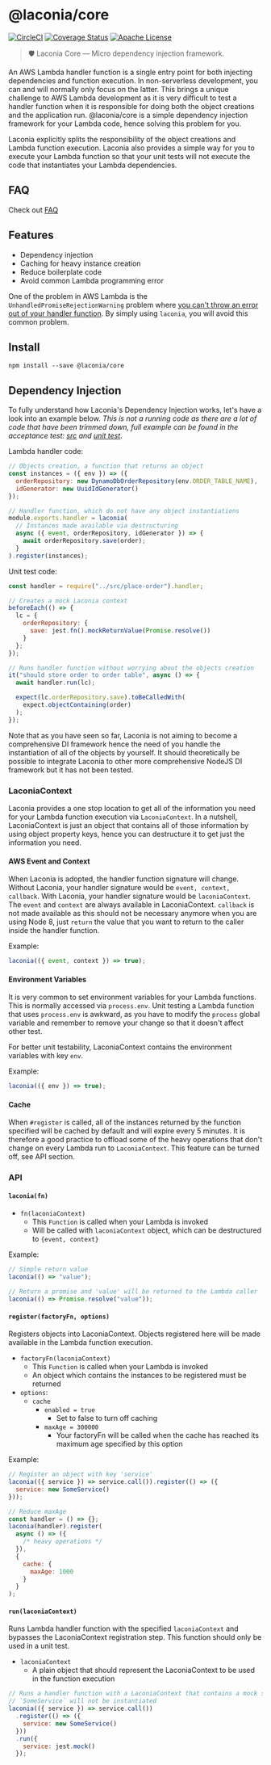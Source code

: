 # @laconia/core

[![CircleCI](https://circleci.com/gh/ceilfors/laconia/tree/master.svg?style=shield)](https://circleci.com/gh/ceilfors/laconia/tree/master)
[![Coverage Status](https://coveralls.io/repos/github/ceilfors/laconia/badge.svg?branch=master)](https://coveralls.io/github/ceilfors/laconia?branch=master)
[![Apache License](https://img.shields.io/badge/license-Apache-blue.svg)](LICENSE)

> 🛡️ Laconia Core — Micro dependency injection framework.

An AWS Lambda handler function is a single entry point for both injecting dependencies
and function execution. In non-serverless development, you can and will normally
only focus on the latter. This brings a unique challenge to AWS Lambda development
as it is very difficult to test a handler function when it is responsible for doing
both the object creations and the application run. @laconia/core is a simple dependency
injection framework for your Lambda code, hence solving this problem for you.

Laconia explicitly splits the responsibility of the object creations and Lambda function execution.
Laconia also provides a simple way for you to execute your Lambda function
so that your unit tests will not execute the code that instantiates your Lambda dependencies.

## FAQ

Check out [FAQ](https://github.com/ceilfors/laconia#faq)

## Features

* Dependency injection
* Caching for heavy instance creation
* Reduce boilerplate code
* Avoid common Lambda programming error

One of the problem in AWS Lambda is the `UnhandledPromiseRejectionWarning` problem where
[you can't throw an error out of your handler function](https://stackoverflow.com/questions/49894595/unhandled-promise-rejection-on-aws-lambda-with-async-await).
By simply using `laconia`, you will avoid this common problem.

## Install

```
npm install --save @laconia/core
```

## Dependency Injection

To fully understand how Laconia's Dependency Injection works, let's have a look into an
example below. _This is not a running code as there are a lot of code that have been trimmed down,
full example can be found in the acceptance test: [src](packages/laconia-acceptance-test/src/place-order.js)
and [unit test](packages/laconia-acceptance-test/test/place-order.spec.js)_.

Lambda handler code:

```js
// Objects creation, a function that returns an object
const instances = ({ env }) => ({
  orderRepository: new DynamoDbOrderRepository(env.ORDER_TABLE_NAME),
  idGenerator: new UuidIdGenerator()
});

// Handler function, which do not have any object instantiations
module.exports.handler = laconia(
  // Instances made available via destructuring
  async ({ event, orderRepository, idGenerator }) => {
    await orderRepository.save(order);
  }
).register(instances);
```

Unit test code:

```js
const handler = require("../src/place-order").handler;

// Creates a mock Laconia context
beforeEach(() => {
  lc = {
    orderRepository: {
      save: jest.fn().mockReturnValue(Promise.resolve())
    }
  };
});

// Runs handler function without worrying about the objects creation
it("should store order to order table", async () => {
  await handler.run(lc);

  expect(lc.orderRepository.save).toBeCalledWith(
    expect.objectContaining(order)
  );
});
```

Note that as you have seen so far, Laconia is not aiming to become a comprehensive
DI framework hence the need of you handle the instantiation of all of the objects by yourself.
It should theoretically be possible to integrate Laconia to other more comprehensive
NodeJS DI framework but it has not been tested.

### LaconiaContext

Laconia provides a one stop location to get all of the information you need for your Lambda
function execution via `LaconiaContext`. In a nutshell, LaconiaContext is just an object that
contains all of those information by using object property keys, hence you can destructure it
to get just the information you need.

#### AWS Event and Context

When Laconia is adopted, the handler function signature will change. Without Laconia,
your handler signature would be `event, context, callback`. With Laconia, your handler
signature would be `laconiaContext`. The `event` and `context` are always available in LaconiaContext.
`callback` is not made available as this should not be necessary anymore when you are
using Node 8, just `return` the value that you want to return to the caller inside the handler function.

Example:

```js
laconia(({ event, context }) => true);
```

#### Environment Variables

It is very common to set environment variables for your Lambda functions.
This is normally accessed via `process.env`. Unit testing a Lambda function that
uses `process.env` is awkward, as you have to modify the `process` global variable and remember
to remove your change so that it doesn't affect other test.

For better unit testability, LaconiaContext contains the environment variables
with key `env`.

Example:

```js
laconia(({ env }) => true);
```

#### Cache

When `#register` is called, all of the instances returned by the function specified will be
cached by default and will expire every 5 minutes. It is therefore a good practice to offload
some of the heavy operations that don't change on every Lambda run to `LaconiaContext`.
This feature can be turned off, see API section.

### API

#### `laconia(fn)`

* `fn(laconiaContext)`
  * This `Function` is called when your Lambda is invoked
  * Will be called with `laconiaContext` object, which can be destructured to `{event, context}`

Example:

```js
// Simple return value
laconia(() => "value");

// Return a promise and 'value' will be returned to the Lambda caller
laconia(() => Promise.resolve("value"));
```

#### `register(factoryFn, options)`

Registers objects into LaconiaContext. Objects registered here will be made
available in the Lambda function execution.

* `factoryFn(laconiaContext)`
  * This `Function` is called when your Lambda is invoked
  * An object which contains the instances to be registered must be returned
* `options`:
  * `cache`
    * `enabled = true`
      * Set to false to turn off caching
    * `maxAge = 300000`
      * Your factoryFn will be called when the cache has reached its maximum age specified by this option

Example:

```js
// Register an object with key 'service'
laconia(({ service }) => service.call()).register(() => ({
  service: new SomeService()
}));

// Reduce maxAge
const handler = () => {};
laconia(handler).register(
  async () => ({
    /* heavy operations */
  }),
  {
    cache: {
      maxAge: 1000
    }
  }
);
```

#### `run(laconiaContext)`

Runs Lambda handler function with the specified `laconiaContext` and bypasses
the LaconiaContext registration step. This function should only be used in a
unit test.

* `laconiaContext`
  * A plain object that should represent the LaconiaContext to be used in the function execution

```js
// Runs a handler function with a LaconiaContext that contains a mock service object.
// `SomeService` will not be instantiated
laconia(({ service }) => service.call())
  .register(() => ({
    service: new SomeService()
  }))
  .run({
    service: jest.mock()
  });
```
